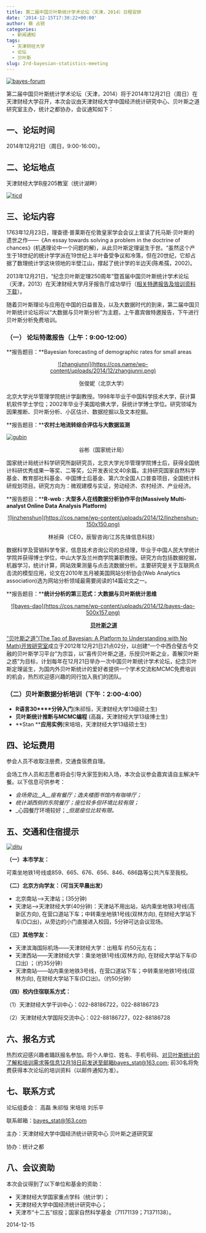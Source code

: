 ```yaml
---
title: 第二届中国贝叶斯统计学术论坛（天津，2014）日程安排
date: '2014-12-15T17:30:22+00:00'
author: 蔡 占锐
categories:
  - 新闻通知
tags:
  - 天津财经大学
  - 论坛
  - 贝叶斯
slug: 2rd-bayesian-statistics-meeting
---
```


[![bayes-forum](https://cos.name/wp-content/uploads/2014/12/bayes-forum.png)](https://cos.name/wp-content/uploads/2014/12/bayes-forum.png)

第二届中国贝叶斯统计学术论坛（天津，2014）将于2014年12月21日（周日）在天津财经大学召开，本次会议由天津财经大学中国经济统计研究中心、贝叶斯之道研究室主办，统计之都协办，会议通知如下：

## 一、论坛时间

2014年12月21日（周日，9:00-16:00）。

## 二、论坛地点

天津财经大学B座205教室（统计湖畔）

[![tjcd](https://cos.name/wp-content/uploads/2014/12/tjcd-500x157.png)](https://cos.name/wp-content/uploads/2014/12/tjcd.png)

## 三、论坛内容

1763年12月23日，理查德·普莱斯在伦敦皇家学会会议上宣读了托马斯·贝叶斯的遗世之作——《An essay towards solving a problem in the doctrine of chances》(机遇理论中一个问题的解)，从此贝叶斯定理诞生于世。“虽然这个产生于18世纪的统计学学派在19世纪上半叶备受争议和冷落，但在20世纪，它却占据了数理统计学这块领地的半壁江山，撑起了统计学的半边天(陈希孺，2002)。

2013年12月21日，“纪念贝叶斯定理250周年”暨首届中国贝叶斯统计学术论坛（天津，2013）在天津财经大学月牙报告厅成功举行（<a href="https://cos.name/2013/12/to-commemorate-the-250th-anniversary-of-bayes-theorem/" target="_blank">相关特邀报告及培训资料下载</a>）。

<!--more-->

随着贝叶斯理论与应用在中国的日益普及，以及大数据时代的到来，第二届中国贝叶斯统计论坛将以“大数据与贝叶斯分析”为主题，上午嘉宾做特邀报告，下午进行贝叶斯分析免费培训。

### **（一） 论坛特邀报告（上午：****9:00-12:00****）**

**报告题目：**Bayesian forecasting of demographic rates for small areas

<p style="text-align: center;">
  <a href="https://cos.name/wp-content/uploads/2014/12/zhangjunni.png">![zhangjunni](https://cos.name/wp-content/uploads/2014/12/zhangjunni.png)</a>
</p>

<p style="text-align: center;">
  张俊妮（北京大学）
</p>

北京大学光华管理学院统计学副教授。1998年毕业于中国科学技术大学，获计算机软件学士学位；2002年毕业于美国哈佛大学，获统计学博士学位。研究领域为因果推断、贝叶斯分析、小区估计、数据挖掘以及文本挖掘。

**报告题目：****农村土地流转综合评估与大数据监测**

[![gubin](https://cos.name/wp-content/uploads/2014/12/gubin-150x150.png)](https://cos.name/wp-content/uploads/2014/12/gubin.png)

<p style="text-align: center;">
  谷彬（国家统计局）
</p>

国家统计局统计科学研究所副研究员，北京大学光华管理学院博士后，获得全国统计科研优秀成果一等奖、二等奖，公开发表论文40余篇。主持研究国家自然科学基金、教育部社科基金、中国博士后基金、第六次全国人口普查项目，全国统计科研规划项目。研究方向为：微观建模与实证，劳动经济、农村经济、产业经济。

**报告题目：****R-web : ****大型多人在线数据分析协作平台****(Massively Multi-analyst Online Data Analysis Platform)**

<p style="text-align: center;">
  <a href="https://cos.name/wp-content/uploads/2014/12/linzhenshun.png">![linzhenshun](https://cos.name/wp-content/uploads/2014/12/linzhenshun-150x150.png)</a>
</p>

<p style="text-align: center;">
  林祯舜（CEO，辰智咨询/江苏先锋信息科技）
</p>

数据科学及营销科学专家，信息技术咨询公司的总经理，毕业于中国人民大学统计学院并获得博士学位，中山大学及兰州商学院兼职教授。研究方向包括数据挖掘，机器学习，统计计算，网站效果测量与点击流数据分析。主要研究是关于互联网点击流的模型应用，论文在2010年五月被美国网站分析协会(Web Analytics association)选为网站分析领域最需要阅读的14篇论文之一。

**报告题目：****统计分析的第三范式：大数据与贝叶斯统计思维**

<p style="text-align: center;">
  <a href="https://cos.name/wp-content/uploads/2014/12/bayes-dao.png">![bayes-dao](https://cos.name/wp-content/uploads/2014/12/bayes-dao-500x157.png)</a>
</p>

<p style="text-align: center;">
  <strong> <a href="https://bayes-stat.github.com" target="_blank">贝叶斯之道</a></strong>
</p>

<a href="https://bayes-stat.github.com" target="_blank">“贝叶斯之道”(The Tao of Bayesian: A Platform to Understanding with No Math)开放研究室</a>成立于2012年12月21日21点02分，以创建“一个中西合璧古今交融的贝叶斯学习平台”为宗旨，以“喜传贝叶斯之道，乐授贝叶斯之业，善解贝叶斯之惑”为目标，计划每年在12月21日举办一次中国贝叶斯统计学术论坛，纪念贝叶斯定理诞生，为国内外贝叶斯统计的爱好者提供一个学术交流和MCMC免费培训的机会，热烈欢迎感兴趣的同行加入我们的团队。

### **（二）贝叶斯数据分析培训（下午：****2:00-4:00****）**

  * **R****语言****30****分钟入门**(朱祁恒，天津财经大学13级硕士生)
  * **贝叶斯统计推断与****MCMC****编程** (高磊，天津财经大学13级博士生)
  * **Stan ****应用实例**(宋培培，天津财经大学13级硕士生)

## 四、论坛费用

参会人员不收取注册费，交通食宿费自理。

会场工作人员和志愿者将会引导大家签到和入场，本次会议参会嘉宾请自主解决午餐。以下信息可供参考：

  * _会场旁边__A__座有餐厅；逸夫楼图书馆内有咖啡厅；_
  * _统计湖西侧的东院餐厅；座位较多但环境比较有限；_
  * _心园餐厅环境较好；__但是座位比较有限。_

## 五、交通和住宿提示

[![ditu](https://cos.name/wp-content/uploads/2014/12/ditu-500x329.png)](https://cos.name/wp-content/uploads/2014/12/ditu.png)

**（一）本市学友：**

可乘坐地铁1号线或859、665、676、656、846、686路等公共汽车至我校。

**（二）北京方向学友：（可当天早晨出发）**

  * 北京南站——>天津站；(35分钟)
  * 天津站——>天津财经大学(40分钟)：天津站不用出站，站内乘坐地铁3号线(高新区方向), 在营口道站下车；中转乘坐地铁1号线(双林方向), 在财经大学站下车(D口出)，从旁边的小门直接进入校园，5分钟可达会议现场。

**（三）其他学友：**

  * 天津滨海国际机场——天津财经大学：出租车 约50元左右；
  * 天津西站——天津财经大学：乘坐地铁1号线(双林方向), 在财经大学站下车(D口出) ；（约35分钟）
  * 天津南站——站内乘坐地铁3号线，在营口道站下车；中转乘坐地铁1号线(双林方向), 在财经大学站下车(D口出)。（约50分钟）

**（四）校内住宿联系方式：**

（1）天津财经大学干训中心：022-88186722，022-88186723
  
（2）天津财经大学国际交流中心：022-88186727，022-88186728

## 六、报名方式

热烈欢迎感兴趣者踊跃报名参加。将个人单位、姓名、手机号码、对贝叶斯统计的了解和培训需求等信息12月18日前发送至邮箱bayes_stat@163.com; 前30名将免费获得本次论坛的培训资料（以邮件通知为准）。

## 七、联系方式

论坛组委会： 高磊 朱祁恒 宋培培 刘乐平

联系邮箱：bayes_stat@163.com

主办：天津财经大学中国经济统计研究中心 贝叶斯之道研究室

协办：统计之都

## 八、会议资助

本次会议得到了以下单位和基金的资助：

  * 天津财经大学国家重点学科（统计学）；
  * 天津财经大学中国经济统计研究中心；
  * 天津市“十二五”综投；国家自然科学基金（71171139；71371138）。

2014-12-15
